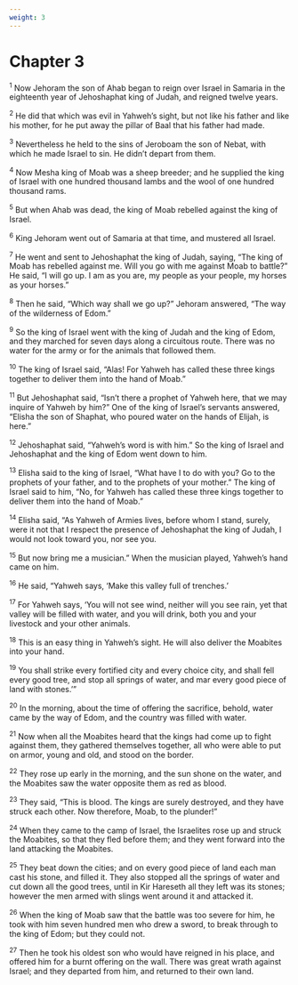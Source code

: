 ```yaml
---
weight: 3
---
```


# Chapter 3

<sup>1</sup> Now Jehoram the son of Ahab began to reign over Israel in Samaria in the eighteenth year of Jehoshaphat king of Judah, and reigned twelve years. 

<sup>2</sup> He did that which was evil in Yahweh’s sight, but not like his father and like his mother, for he put away the pillar of Baal that his father had made. 

<sup>3</sup> Nevertheless he held to the sins of Jeroboam the son of Nebat, with which he made Israel to sin. He didn’t depart from them. 

<sup>4</sup> Now Mesha king of Moab was a sheep breeder; and he supplied the king of Israel with one hundred thousand lambs and the wool of one hundred thousand rams. 

<sup>5</sup> But when Ahab was dead, the king of Moab rebelled against the king of Israel. 

<sup>6</sup> King Jehoram went out of Samaria at that time, and mustered all Israel. 

<sup>7</sup> He went and sent to Jehoshaphat the king of Judah, saying, “The king of Moab has rebelled against me. Will you go with me against Moab to battle?” He said, “I will go up. I am as you are, my people as your people, my horses as your horses.” 

<sup>8</sup> Then he said, “Which way shall we go up?” Jehoram answered, “The way of the wilderness of Edom.” 

<sup>9</sup> So the king of Israel went with the king of Judah and the king of Edom, and they marched for seven days along a circuitous route. There was no water for the army or for the animals that followed them. 

<sup>10</sup> The king of Israel said, “Alas! For Yahweh has called these three kings together to deliver them into the hand of Moab.” 

<sup>11</sup> But Jehoshaphat said, “Isn’t there a prophet of Yahweh here, that we may inquire of Yahweh by him?” One of the king of Israel’s servants answered, “Elisha the son of Shaphat, who poured water on the hands of Elijah, is here.” 

<sup>12</sup> Jehoshaphat said, “Yahweh’s word is with him.” So the king of Israel and Jehoshaphat and the king of Edom went down to him. 

<sup>13</sup> Elisha said to the king of Israel, “What have I to do with you? Go to the prophets of your father, and to the prophets of your mother.” The king of Israel said to him, “No, for Yahweh has called these three kings together to deliver them into the hand of Moab.” 

<sup>14</sup> Elisha said, “As Yahweh of Armies lives, before whom I stand, surely, were it not that I respect the presence of Jehoshaphat the king of Judah, I would not look toward you, nor see you. 

<sup>15</sup> But now bring me a musician.” When the musician played, Yahweh’s hand came on him. 

<sup>16</sup> He said, “Yahweh says, ‘Make this valley full of trenches.’ 

<sup>17</sup> For Yahweh says, ‘You will not see wind, neither will you see rain, yet that valley will be filled with water, and you will drink, both you and your livestock and your other animals. 

<sup>18</sup> This is an easy thing in Yahweh’s sight. He will also deliver the Moabites into your hand. 

<sup>19</sup> You shall strike every fortified city and every choice city, and shall fell every good tree, and stop all springs of water, and mar every good piece of land with stones.’” 

<sup>20</sup> In the morning, about the time of offering the sacrifice, behold, water came by the way of Edom, and the country was filled with water. 

<sup>21</sup> Now when all the Moabites heard that the kings had come up to fight against them, they gathered themselves together, all who were able to put on armor, young and old, and stood on the border. 

<sup>22</sup> They rose up early in the morning, and the sun shone on the water, and the Moabites saw the water opposite them as red as blood. 

<sup>23</sup> They said, “This is blood. The kings are surely destroyed, and they have struck each other. Now therefore, Moab, to the plunder!” 

<sup>24</sup> When they came to the camp of Israel, the Israelites rose up and struck the Moabites, so that they fled before them; and they went forward into the land attacking the Moabites. 

<sup>25</sup> They beat down the cities; and on every good piece of land each man cast his stone, and filled it. They also stopped all the springs of water and cut down all the good trees, until in Kir Hareseth all they left was its stones; however the men armed with slings went around it and attacked it. 

<sup>26</sup> When the king of Moab saw that the battle was too severe for him, he took with him seven hundred men who drew a sword, to break through to the king of Edom; but they could not. 

<sup>27</sup> Then he took his oldest son who would have reigned in his place, and offered him for a burnt offering on the wall. There was great wrath against Israel; and they departed from him, and returned to their own land. 


